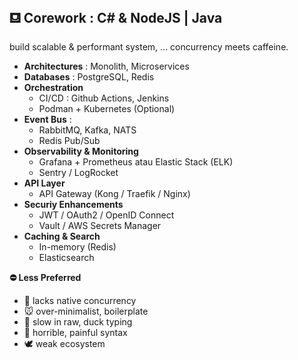## ⛾ Corework : C# & NodeJS | Java
build scalable & performant system, ... concurrency meets caffeine.

- **Architectures** : Monolith, Microservices
- **Databases** : PostgreSQL, Redis
- **Orchestration**
  - CI/CD : Github Actions, Jenkins
  - Podman + Kubernetes (Optional)
- **Event Bus** :
  - RabbitMQ, Kafka, NATS
  - Redis Pub/Sub
- **Observability & Monitoring**
  - Grafana + Prometheus atau Elastic Stack (ELK)
  - Sentry / LogRocket
- **API Layer**
  - API Gateway (Kong / Traefik / Nginx)
- **Securiy Enhancements**
  - JWT / OAuth2 / OpenID Connect
  - Vault / AWS Secrets Manager
- **Caching & Search**
  - In-memory (Redis)
  - Elasticsearch

**⛔ Less Preferred**
- 🐘 lacks native concurrency
- 🐭 over-minimalist, boilerplate
- 🐍 slow in raw, duck typing
- 🦀 horrible, painful syntax
- 🕊️ weak ecosystem